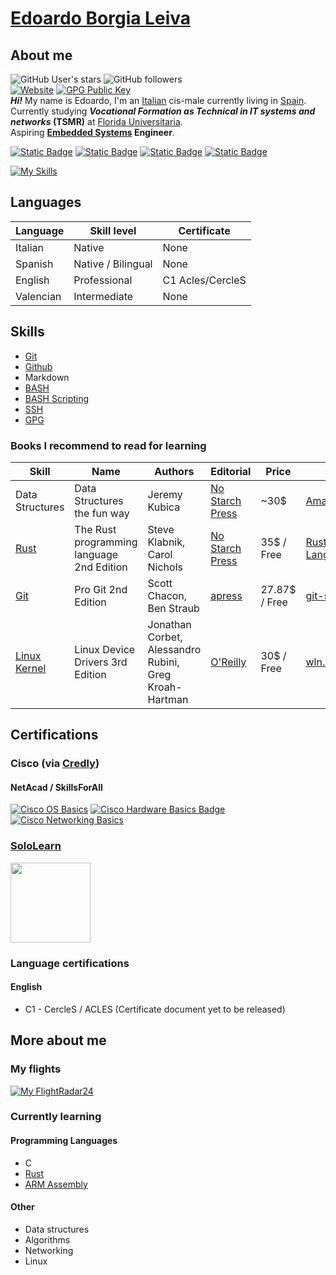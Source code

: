 # [Edoardo Borgia Leiva](https://edoardo-b-leiva.github.io)
## About me
![GitHub User's stars](https://img.shields.io/github/stars/Edoardo-B-Leiva?style=flat-square&logo=github&label=User%20stars&color=%23f6ff45)
![GitHub followers](https://img.shields.io/github/followers/Edoardo-B-Leiva?label=Github%20Followers&style=flat-square&logo=github)   
[![Website](https://img.shields.io/website?url=https%3A%2F%2Fvollex.cc&style=flat-square&label=https%3A%2F%2Fvollex.cc%2F&link=https%3A%2F%2Fvollex.cc)](https://www.vollex.cc)
[![GPG Public Key](https://img.shields.io/badge/My_GPG_public_key-8A2BE2?style=flat-square
)](https://raw.githubusercontent.com/Edoardo-B-Leiva/Edoardo-B-Leiva/main/Edoardo%20Borgia%20Leiva_0x82CD0034_public.asc)   
___Hi!___ My name is Edoardo, I'm an [Italian](https://www.openstreetmap.org/relation/365331) cis-male currently living in [Spain](https://www.openstreetmap.org/relation/1311341).   
Currently studying ***Vocational Formation as Technical in IT systems and networks* (TSMR)** at [Florida Universitaria](https://www.floridauniversitaria.es/).    
Aspiring __[Embedded Systems](https://en.wikipedia.org/wiki/Embedded_system) Engineer__.

[![Static Badge](https://img.shields.io/badge/LinkedIn-LinkedIn?style=flat-square&logo=linkedin&logoColor=%230A66C2&color=%230a0a0a)](https://www.linkedin.com/in/edoardo-b-leiva/)
[![Static Badge](https://img.shields.io/badge/Github-Github?style=flat-square&logo=Github&logoColor=%23FFFFFF&color=%230a0a0a)](https://github.com/Edoardo-B-Leiva)
[![Static Badge](https://img.shields.io/badge/LeetCode-LeetCode?style=flat-square&logo=leetcode&logoColor=%23FFA116&color=%230a0a0a)](https://leetcode.com/Edoardo-B-Leiva/)
[![Static Badge](https://img.shields.io/badge/CodeForces-CodeForces?style=flat-square&logo=codeforces&logoColor=%231F8ACB&color=%230a0a0a)](https://codeforces.com/profile/Generic_Boi69)   

[![My Skills](https://skillicons.dev/icons?i=c,cpp,rust,bash,md,linux,neovim,git,github,docker&perline=5&theme=light)](https://skillicons.dev)
## Languages
|Language|Skill level|Certificate|
|--------|-----------|-----------|
|Italian |Native      |None      |
|Spanish|Native / Bilingual|None |
|English|Professional|C1 Acles/CercleS|
|Valencian|Intermediate|None|
## Skills
- [Git](https://git-scm.com/)
- [Github](https://github.com)
- Markdown
- [BASH](https://www.gnu.org/software/bash/)
- [BASH Scripting](https://www.gnu.org/software/bash/)
- [SSH](https://www.openssh.com/)
- [GPG](https://gnupg.org/)

### Books I recommend to read for learning
|Skill|Name|Authors|Editorial|Price|Link(s)|
|-|-|-|-|-|-|
|Data Structures|Data Structures the fun way|Jeremy Kubica|[No Starch Press](https://nostarch.com/)|~30$|[Amazon](https://nostarch.com/data-structures-fun-way)\|[NoStarchPress](https://nostarch.com/data-structures-fun-way)|
|[Rust](https://rust-lang.org)|The Rust programming language 2nd Edition|Steve Klabnik, Carol Nichols|[No Starch Press](https://nostarch.com/)|35$ \/ Free|[Rust-Lang](https://doc.rust-lang.org/book/)\|[Amazon](https://a.co/d/4YKsqF3)\|[NoStarchPress](https://nostarch.com/rust-programming-language-2nd-edition)|
|[Git](https://git-scm.com/)|Pro Git 2nd Edition|Scott Chacon, Ben Straub|[apress](https://www.apress.com)|27.87$ \/ Free|[git-scm](https://git-scm.com/book/en/v2)\|[Amazon](https://a.co/d/hYd2PPI)|
|[Linux Kernel](https://kernel.org/)|Linux Device Drivers 3rd Edition|Jonathan Corbet, Alessandro Rubini, Greg Kroah-Hartman|[O'Reilly](https://www.oreilly.com/)|30$ \/ Free|[wln.net](https://lwn.net/Kernel/LDD3/)\|[Amazon](https://a.co/d/3YvpV8l)|

## Certifications
### Cisco (via [Credly](https://www.credly.com/users/edoardo-borgia-leiva))
#### NetAcad / SkillsForAll
[![Cisco OS Basics](https://images.credly.com/size/110x110/images/dcdf1a3c-2594-4f4c-a33a-050b4bca58b5/image.png)](https://www.credly.com/badges/8e940719-2123-4dd0-9c43-712f32f891f2/public_url)
[![Cisco Hardware Basics Badge](https://images.credly.com/size/110x110/images/19e742ef-13be-4d26-87ed-ac8f5fd0643c/image.png)](https://www.credly.com/badges/8e7c32ad-afa5-43b8-924d-edf653123b2c/public_url)
[![Cisco Networking Basics](https://images.credly.com/size/110x110/images/5bdd6a39-3e03-4444-9510-ecff80c9ce79/image.png)](https://www.credly.com/badges/101addd8-74f6-4613-8936-a7410b03f99b/public_url)

### [SoloLearn](https://sololearn.com)
[<img height="128px" src="https://api2.sololearn.com/v2/certificates/CC-4GYDMCC2/image/png">](https://www.sololearn.com/certificates/CC-4GYDMCC2)

### Language certifications
#### English
- C1 - CercleS / ACLES (Certificate document yet to be released)

## More about me
### My flights
[![My FlightRadar24](https://banners-my.flightradar24.com/Edoardo_B_Leiva.png)](https://my.flightradar24.com/Edoardo_B_Leiva)

### Currently learning
#### Programming Languages
- C
- [Rust](https://rust-lang.org/)
- [ARM Assembly](https://www.arm.com/)

#### Other
- Data structures
- Algorithms
- Networking
- Linux
